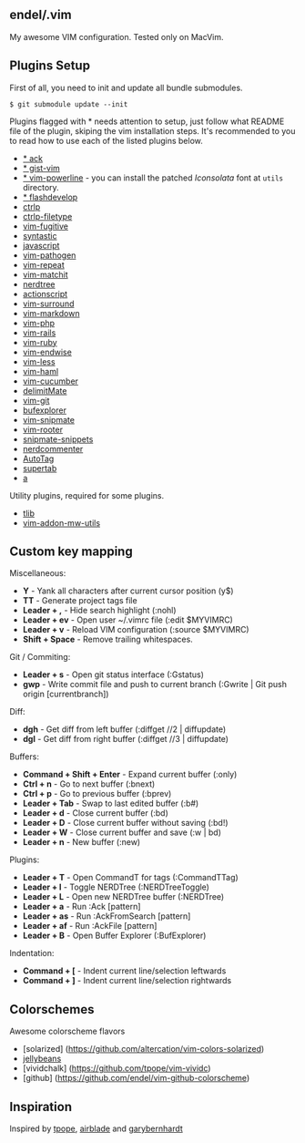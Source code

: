 endel/.vim
---

My awesome VIM configuration. Tested only on MacVim.


Plugins Setup
---

First of all, you need to init and update all bundle submodules.

    $ git submodule update --init


Plugins flagged with * needs attention to setup, just follow what README file of the plugin, skiping the vim installation steps.
It's recommended to you to read how to use each of the listed plugins below.

 * [* ack](https://github.com/mileszs/ack.vim)
 * [* gist-vim](https://github.com/mattn/gist-vim)
 * [* vim-powerline](https://github.com/Lokaltog/vim-powerline) - you can install the patched *Iconsolata* font at <code>utils</code> directory.
 * [* flashdevelop](https://github.com/endel/flashdevelop.vim)
 * [ctrlp](https://github.com/kien/ctrlp.vim)
 * [ctrlp-filetype](https://github.com/endel/ctrlp-filetype.vim)
 * [vim-fugitive](https://github.com/tpope/vim-fugitive)
 * [syntastic](https://github.com/scrooloose/syntastic)
 * [javascript](https://github.com/pangloss/vim-javascript)
 * [vim-pathogen](https://github.com/tpope/vim-pathogen)
 * [vim-repeat](https://github.com/tpope/vim-repeat)
 * [vim-matchit](https://github.com/tsaleh/vim-matchit)
 * [nerdtree](https://github.com/scrooloose/nerdtree)
 * [actionscript](https://github.com/endel/actionscript.vim)
 * [vim-surround](https://github.com/tpope/vim-surround)
 * [vim-markdown](https://github.com/tpope/vim-markdown)
 * [vim-php](https://github.com/madflow/vim-php)
 * [vim-rails](https://github.com/tpope/vim-rails)
 * [vim-ruby](https://github.com/vim-ruby/vim-ruby)
 * [vim-endwise](https://github.com/tpope/vim-endwise)
 * [vim-less](https://github.com/groenewege/vim-less)
 * [vim-haml](https://github.com/tpope/vim-haml)
 * [vim-cucumber](https://github.com/tpope/vim-cucumber)
 * [delimitMate](https://github.com/Raimondi/delimitMate/)
 * [vim-git](https://github.com/tpope/vim-git)
 * [bufexplorer](https://github.com/corntrace/bufexplorer)
 * [vim-snipmate](https://github.com/garbas/vim-snipmate)
 * [vim-rooter](https://github.com/airblade/vim-rooter)
 * [snipmate-snippets](https://github.com/honza/snipmate-snippets)
 * [nerdcommenter](https://github.com/scrooloose/nerdcommenter)
 * [AutoTag](https://github.com/vim-scripts/AutoTag)
 * [supertab](https://github.com/ervandew/supertab)
 * [a](https://github.com/vim-scripts/a.vim)

Utility plugins, required for some plugins.

 * [tlib](https://github.com/tomtom/tlib_vim)
 * [vim-addon-mw-utils](https://github.com/MarcWeber/vim-addon-mw-utils)


Custom key mapping
---

Miscellaneous:

 * __Y__ - Yank all characters after current cursor position (y$)
 * __TT__ - Generate project tags file
 * __Leader + ,__ - Hide search highlight (:nohl)
 * __Leader + ev__ - Open user ~/.vimrc file (:edit $MYVIMRC)
 * __Leader + v__ - Reload VIM configuration (:source $MYVIMRC)
 * __Shift + Space__ - Remove trailing whitespaces.

Git / Commiting:

 * __Leader + s__ - Open git status interface (:Gstatus)
 * __gwp__ - Write commit file and push to current branch (:Gwrite | Git push origin [currentbranch])

Diff:

 * __dgh__ - Get diff from left buffer (:diffget //2 | diffupdate)
 * __dgl__ - Get diff from right buffer (:diffget //3 | diffupdate)


Buffers:

 * __Command + Shift + Enter__ - Expand current buffer (:only)
 * __Ctrl + n__ - Go to next buffer (:bnext)
 * __Ctrl + p__ - Go to previous buffer (:bprev)
 * __Leader + Tab__ - Swap to last edited buffer (:b#)
 * __Leader + d__ - Close current buffer (:bd)
 * __Leader + D__ - Close current buffer without saving (:bd!)
 * __Leader + W__ - Close current buffer and save (:w | bd)
 * __Leader + n__ - New buffer (:new)

Plugins:

 * __Leader + T__ - Open CommandT for tags (:CommandTTag)
 * __Leader + l__ - Toggle NERDTree (:NERDTreeToggle)
 * __Leader + L__ - Open new NERDTree buffer (:NERDTree)
 * __Leader + a__ - Run :Ack [pattern]
 * __Leader + as__ - Run :AckFromSearch [pattern]
 * __Leader + af__ - Run :AckFile [pattern]
 * __Leader + B__ - Open Buffer Explorer (:BufExplorer)

Indentation:

  * __Command + [__ - Indent current line/selection leftwards
  * __Command + ]__ - Indent current line/selection rightwards


Colorschemes
---

Awesome colorscheme flavors

 * [solarized] (https://github.com/altercation/vim-colors-solarized)
 * [jellybeans](https://github.com/nanotech/jellybeans.vim)
 * [vividchalk] (https://github.com/tpope/vim-vividc)
 * [github] (https://github.com/endel/vim-github-colorscheme)


Inspiration
---

Inspired by [tpope](https://github.com/tpope), [airblade](https://github.com/airblade) and [garybernhardt](https://github.com/garybernhardt)
